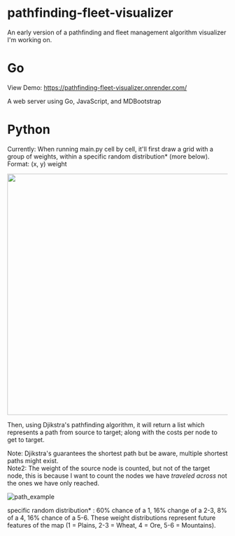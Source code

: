 # pathfinding-fleet-visualizer

An early version of a pathfinding and fleet management algorithm visualizer I'm working on.

# Go
View Demo: https://pathfinding-fleet-visualizer.onrender.com/

A web server using Go, JavaScript, and MDBootstrap

# Python


Currently: When running main.py cell by cell, it'll first draw a grid with a group of weights, within a specific random distribution* (more below).
Format: (x, y) weight

<img src="https://user-images.githubusercontent.com/75096034/148436760-db55afbd-b53c-42d4-8d28-a5e44a428d4a.png" width="550" height="550">

Then, using Djikstra's pathfinding algorithm, it will return a list which represents a path from source to target; along with the costs per node to get to target.  

Note: Djikstra's guarantees the shortest path but be aware, multiple shortest paths might exist.  
Note2: The weight of the source node is counted, but not of the target node, this is because I want to count the nodes we have *traveled across* not the ones we have only reached.

![path_example](https://user-images.githubusercontent.com/75096034/148437806-030b3e0f-5e77-4215-8d86-e72794fa4a47.png)

specific random distribution* : 60% chance of a 1, 16% change of a 2-3, 8% of a 4, 16% chance of a 5-6. These weight distributions represent future features of the map (1 = Plains, 2-3 = Wheat, 4 = Ore, 5-6 = Mountains).
